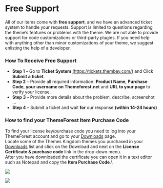 # Free Support

All of our items come with **free support**, and we have an advanced ticket system to handle your requests. Support is limited to questions regarding the theme’s features or problems with the theme. We are not able to provide support for code customizations or third-party plugins. If you need help with anything other than minor customizations of your theme, we suggest enlisting the help of a developer.

### **How To Receive Free Support**

* **Step 1** – Go to **Ticket System** [(https://tickets.thembay.com/)](https://tickets.thembay.com) and Click **Submit a ticket**.
* **Step 2** – Provide all required information: **Product Name**, **Purchase Code**, **your username on Themeforest.net** and **URL to your page** to verify your license.
* **Step 3** – Provide more details about the problem, describe, screenshot ...
* **Step 4** – Submit a ticket and wait **for** our response **(within 14-24 hours)**

### **How to find your ThemeForest Item Purchase Code**

To find your license key/purchase code you need to log into your ThemeForest account and go to your [Downloads](https://themeforest.net/downloads) page.\
Locate some of the Themes Kingdom themes you purchased in your [Downloads](https://themeforest.net/downloads) list and click on the Download and next on the **License Certificate & purchase code** link in the drop-down menu.\
After you have downloaded the certificate you can open it in a text editor such as Notepad and copy the **Item Purchase Code**.\


![](https://docs.thembay.com/maia/src/img/tf-update.png)

![](https://docs.thembay.com/maia/src/img/licence2.jpg)
